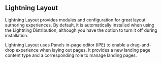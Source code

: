 ## Lightning Layout
Lightning Layout provides modules and configuration for great layout authoring
experiences. By default, it is automatically installed when using the Lightning
Distribution, although you have the option to turn it off during installation.

Lightning Layout uses Panels in-page editor (IPE) to enable a drag-and-drop
experience when laying out pages. It provides a new landing page content type
and a corresponding role to manage landing pages.
